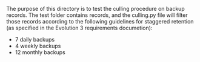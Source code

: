 The purpose of this directory is to test the culling procedure on backup records. The test folder contains records, and the culling.py file will filter those records according to the following guidelines for staggered retention (as specified in the Evolution 3 requirements documetion):

- 7 daily backups
- 4 weekly backups
- 12 monthly backups